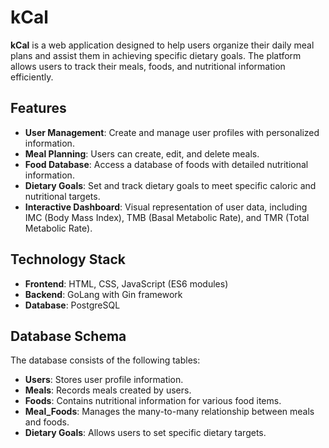 # kCal

**kCal** is a web application designed to help users organize their daily meal plans and assist them in achieving specific dietary goals. The platform allows users to track their meals, foods, and nutritional information efficiently.

## Features

- **User Management**: Create and manage user profiles with personalized information.
- **Meal Planning**: Users can create, edit, and delete meals.
- **Food Database**: Access a database of foods with detailed nutritional information.
- **Dietary Goals**: Set and track dietary goals to meet specific caloric and nutritional targets.
- **Interactive Dashboard**: Visual representation of user data, including IMC (Body Mass Index), TMB (Basal Metabolic Rate), and TMR (Total Metabolic Rate).

## Technology Stack

- **Frontend**: HTML, CSS, JavaScript (ES6 modules)
- **Backend**: GoLang with Gin framework
- **Database**: PostgreSQL

## Database Schema

The database consists of the following tables:

- **Users**: Stores user profile information.
- **Meals**: Records meals created by users.
- **Foods**: Contains nutritional information for various food items.
- **Meal_Foods**: Manages the many-to-many relationship between meals and foods.
- **Dietary Goals**: Allows users to set specific dietary targets.

